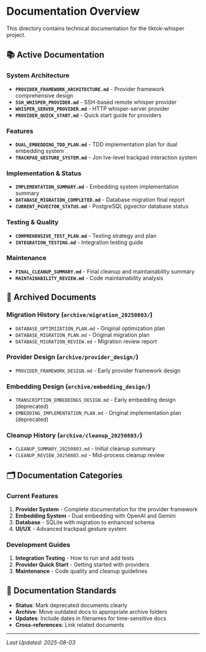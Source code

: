 # Documentation Overview

This directory contains technical documentation for the tiktok-whisper project.

## 📚 Active Documentation

### System Architecture
- **`PROVIDER_FRAMEWORK_ARCHITECTURE.md`** - Provider framework comprehensive design
- **`SSH_WHISPER_PROVIDER.md`** - SSH-based remote whisper provider
- **`WHISPER_SERVER_PROVIDER.md`** - HTTP whisper-server provider
- **`PROVIDER_QUICK_START.md`** - Quick start guide for providers

### Features
- **`DUAL_EMBEDDING_TDD_PLAN.md`** - TDD implementation plan for dual embedding system
- **`TRACKPAD_GESTURE_SYSTEM.md`** - Jon Ive-level trackpad interaction system

### Implementation & Status
- **`IMPLEMENTATION_SUMMARY.md`** - Embedding system implementation summary
- **`DATABASE_MIGRATION_COMPLETED.md`** - Database migration final report
- **`CURRENT_PGVECTOR_STATUS.md`** - PostgreSQL pgvector database status

### Testing & Quality
- **`COMPREHENSIVE_TEST_PLAN.md`** - Testing strategy and plan
- **`INTEGRATION_TESTING.md`** - Integration testing guide

### Maintenance
- **`FINAL_CLEANUP_SUMMARY.md`** - Final cleanup and maintainability summary
- **`MAINTAINABILITY_REVIEW.md`** - Code maintainability analysis

## 📂 Archived Documents

### Migration History (`archive/migration_20250803/`)
- `DATABASE_OPTIMIZATION_PLAN.md` - Original optimization plan
- `DATABASE_MIGRATION_PLAN.md` - Original migration plan
- `DATABASE_MIGRATION_REVIEW.md` - Migration review report

### Provider Design (`archive/provider_design/`)
- `PROVIDER_FRAMEWORK_DESIGN.md` - Early provider framework design

### Embedding Design (`archive/embedding_design/`)
- `TRANSCRIPTION_EMBEDDINGS_DESIGN.md` - Early embedding design (deprecated)
- `EMBEDDING_IMPLEMENTATION_PLAN.md` - Original implementation plan (deprecated)

### Cleanup History (`archive/cleanup_20250803/`)
- `CLEANUP_SUMMARY_20250803.md` - Initial cleanup summary
- `CLEANUP_REVIEW_20250803.md` - Mid-process cleanup review

## 🗂️ Documentation Categories

### Current Features
1. **Provider System** - Complete documentation for the provider framework
2. **Embedding System** - Dual embedding with OpenAI and Gemini
3. **Database** - SQLite with migration to enhanced schema
4. **UI/UX** - Advanced trackpad gesture system

### Development Guides
1. **Integration Testing** - How to run and add tests
2. **Provider Quick Start** - Getting started with providers
3. **Maintenance** - Code quality and cleanup guidelines

## 📝 Documentation Standards

- **Status**: Mark deprecated documents clearly
- **Archive**: Move outdated docs to appropriate archive folders
- **Updates**: Include dates in filenames for time-sensitive docs
- **Cross-references**: Link related documents

---

*Last Updated: 2025-08-03*